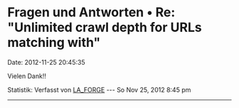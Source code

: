 Fragen und Antworten • Re: \"Unlimited crawl depth for URLs matching with\"
===========================================================================

Date: 2012-11-25 20:45:35

Vielen Dank!!

Statistik: Verfasst von
[LA\_FORGE](http://forum.yacy-websuche.de/memberlist.php?mode=viewprofile&u=324)
--- So Nov 25, 2012 8:45 pm

------------------------------------------------------------------------
